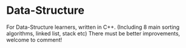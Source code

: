 # Data-Structure
For Data-Structure learners, written in C++. (Including 8 main sorting algorithms, linked list, stack etc)
There must be better improvements, welcome to comment!
